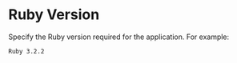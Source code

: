 # Ruby Version

Specify the Ruby version required for the application. For example:

    Ruby 3.2.2
